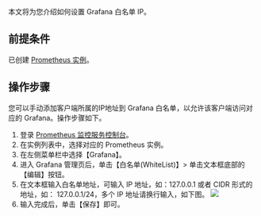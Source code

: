 本文将为您介绍如何设置 Grafana 白名单 IP。

## 前提条件

已创建 [Prometheus 实例](https://cloud.tencent.com/document/product/1416/55982)。

## 操作步骤

您可以手动添加客户端所属的IP地址到 Grafana 白名单，以允许该客户端访问对应的 Grafana。操作步骤如下。

1. 登录 [Prometheus 监控服务控制台](https://console.cloud.tencent.com/monitor/prometheus)。
2. 在实例列表中，选择对应的 Prometheus 实例。
3. 在左侧菜单栏中选择【Grafana】。
4. 进入 Grafana 管理页后，单击【白名单(WhiteList)】> 单击文本框底部的【编辑】按钮。
5. 在文本框输入白名单地址，可输入 IP 地址，如：127.0.0.1 或者 CIDR 形式的地址，如： 127.0.0.1/24，多个 IP 地址请换行输入，如下图。
   ![](https://main.qcloudimg.com/raw/a716be435a4b765508e97f33ef5b35c8.png)
6. 输入完成后，单击【保存】即可。
